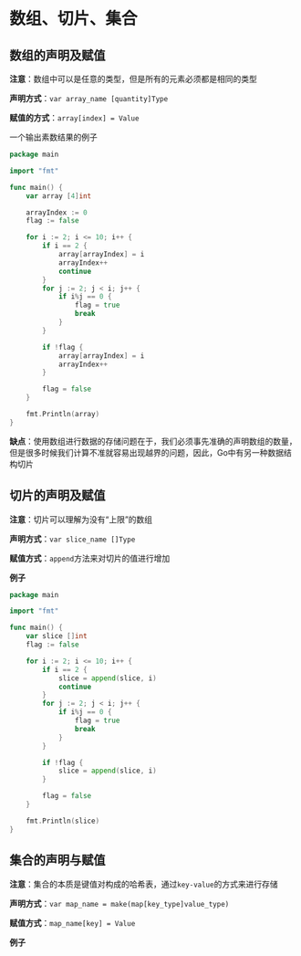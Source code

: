 # 数组、切片、集合

## 数组的声明及赋值

**注意**：数组中可以是任意的类型，但是所有的元素必须都是相同的类型

**声明方式**：`var array_name [quantity]Type`

**赋值的方式**：`array[index] = Value`



一个输出素数结果的例子

```go
package main

import "fmt"

func main() {
	var array [4]int

	arrayIndex := 0
	flag := false

	for i := 2; i <= 10; i++ {
		if i == 2 {
			array[arrayIndex] = i
			arrayIndex++
			continue
		}
		for j := 2; j < i; j++ {
			if i%j == 0 {
				flag = true
				break
			}
		}

		if !flag {
			array[arrayIndex] = i
			arrayIndex++
		}

		flag = false
	}

	fmt.Println(array)
}
```

**缺点**：使用数组进行数据的存储问题在于，我们必须事先准确的声明数组的数量，但是很多时候我们计算不准就容易出现越界的问题，因此，Go中有另一种数据结构切片



## 切片的声明及赋值

**注意**：切片可以理解为没有“上限”的数组

**声明方式**：`var slice_name []Type`

**赋值方式**：`append`方法来对切片的值进行增加

**例子**

```go
package main

import "fmt"

func main() {
	var slice []int
	flag := false

	for i := 2; i <= 10; i++ {
		if i == 2 {
			slice = append(slice, i)
			continue
		}
		for j := 2; j < i; j++ {
			if i%j == 0 {
				flag = true
				break
			}
		}

		if !flag {
			slice = append(slice, i)
		}

		flag = false
	}

	fmt.Println(slice)
}
```





## 集合的声明与赋值

**注意**：集合的本质是键值对构成的哈希表，通过`key-value`的方式来进行存储

**声明方式**：`var map_name = make(map[key_type]value_type)`

**赋值方式**：`map_name[key] = Value`

**例子**

```go

```


